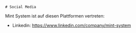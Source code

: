 	# Social Media

Mint System ist auf diesen Plattformen vertreten:

* Linkedin: https://www.linkedin.com/company/mint-system